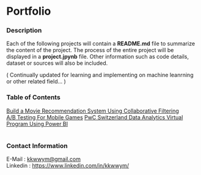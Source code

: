 # Portfolio
### Description
Each of the following projects will contain a **README.md** file to summarize the content of the project. The process of the entire project will be displayed in a **project.jpynb** file.
Other information such as code details, dataset or sources will also be included.

( Continually updated for learning and implementing on machine leanrning or other related field... )


### Table of Contents

[Build a Movie Recommendation System Using Collaborative Filtering](https://github.com/kkwwym/Build-a-Movie-Recommendation-System-Using-Collaborative-Filtering)  
[A/B Testing For Mobile Games](https://github.com/kkwwym/AB-Testing-For-Mobile-Games)
[PwC Switzerland Data Analytics Virtual Program Using Power BI](https://github.com/kkwwym/PwC-Data-Analytics-Virtual-Program-Using-Power-BI)

#
### Contact Information
E-Mail : kkwwym@gmail.com  
Linkedin : https://www.linkedin.com/in/kkwwym/






